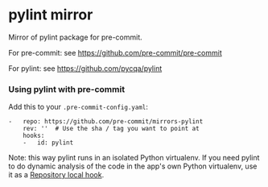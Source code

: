 pylint mirror
=============

Mirror of pylint package for pre-commit.

For pre-commit: see https://github.com/pre-commit/pre-commit

For pylint: see https://github.com/pycqa/pylint


### Using pylint with pre-commit

Add this to your `.pre-commit-config.yaml`:

    -   repo: https://github.com/pre-commit/mirrors-pylint
        rev: ''  # Use the sha / tag you want to point at
        hooks:
        -   id: pylint


Note: this way pylint runs in an isolated Python virtualenv.
If you need pylint to do dynamic analysis of the code
in the app's own Python virtualenv, use it as a
[Repository local hook](https://pre-commit.com/#repository-local-hooks).
